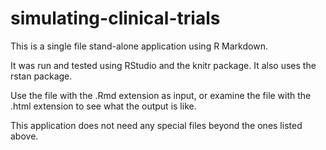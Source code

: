 # simulating-clinical-trials

This is a single file stand-alone application using R Markdown.

It was run and tested using RStudio and the knitr package. It
also uses the rstan package.

Use the file with the .Rmd extension as input, or examine the
file with the .html extension to see what the output is like.

This application does not need any special files beyond the
ones listed above.

